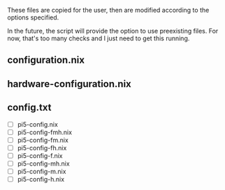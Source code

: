 
These files are copied for the user, 
then are modified according to the options specified.

In the future, the script will provide the option to use preexisting files.
For now, that's too many checks and I just need to get this running.

## configuration.nix
## hardware-configuration.nix
## config.txt

- [ ] pi5-config.nix
- [ ] pi5-config-fmh.nix
- [ ] pi5-config-fm.nix
- [ ] pi5-config-fh.nix
- [ ] pi5-config-f.nix
- [ ] pi5-config-mh.nix
- [ ] pi5-config-m.nix
- [ ] pi5-config-h.nix
